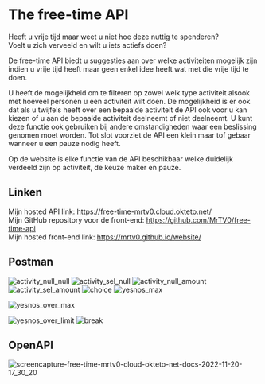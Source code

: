 # The free-time API

Heeft u vrije tijd maar weet u niet hoe deze nuttig te spenderen?  
Voelt u zich verveeld en wilt u iets actiefs doen?

De free-time API biedt u suggesties aan over welke activiteiten mogelijk zijn indien u vrije tijd heeft maar geen enkel idee heeft wat met die vrije tijd te doen.

U heeft de mogelijkheid om te filteren op zowel welk type activiteit alsook met hoeveel personen u een activiteit wilt doen. De mogelijkheid is er ook dat als u twijfels heeft over een bepaalde activiteit de API ook voor u kan kiezen of u aan de bepaalde activiteit deelneemt of niet deelneemt. U kunt deze functie ook gebruiken bij andere omstandigheden waar een beslissing genomen moet worden. Tot slot voorziet de API een klein maar tof gebaar wanneer u een pauze nodig heeft.

Op de website is elke functie van de API beschikbaar welke duidelijk verdeeld zijn op activiteit, de keuze maker en pauze.

## Linken

Mijn hosted API link: https://free-time-mrtv0.cloud.okteto.net/  
Mijn GitHub repository voor de front-end: https://github.com/MrTV0/free-time-api  
Mijn hosted front-end link: https://mrtv0.github.io/website/

## Postman
![activity_null_null](https://user-images.githubusercontent.com/57659923/202915866-9cae796a-f2b4-4849-a06b-d32db56de9bd.png)
![activity_sel_null](https://user-images.githubusercontent.com/57659923/202915870-b9cccc6a-e9ea-4b26-b196-4d789db8e805.png)
![activity_null_amount](https://user-images.githubusercontent.com/57659923/202915873-51f9747f-892a-4955-ade4-c6b4a050ce72.png)
![activity_sel_amount](https://user-images.githubusercontent.com/57659923/202915878-0194305d-2053-430f-bade-e8ed85f939d1.png)
![choice](https://user-images.githubusercontent.com/57659923/202915882-313317cd-3262-4a36-88a5-aff035da4215.png)
![yesnos_max](https://user-images.githubusercontent.com/57659923/202915886-4806c43e-098c-4f95-b6a3-dec5edcbc685.png)

![yesnos_over_max](https://user-images.githubusercontent.com/57659923/202915895-a982d5bf-ecc6-4300-b920-2c3f848fada4.png)

![yesnos_over_limit](https://user-images.githubusercontent.com/57659923/202915898-5691e27a-cc43-4686-8fdd-eb12d9f9a932.png)
![break](https://user-images.githubusercontent.com/57659923/202915900-58b6b3cb-3d1c-4e6e-8766-027c91faaf7b.png)

## OpenAPI

![screencapture-free-time-mrtv0-cloud-okteto-net-docs-2022-11-20-17_30_20](https://user-images.githubusercontent.com/57659923/202914805-84bae13b-4f07-44c4-bc85-039da6032f83.png)
